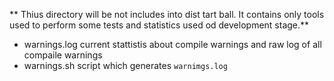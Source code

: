 ** Thius directory will be not includes into dist tart ball. It contains only tools used to perform some tests and statistics used od development stage.**

- warnings.log
  current stattistis about compile warnings and raw log of all compaile warnings
- warnings.sh
  script which generates ```warnimgs.log```
